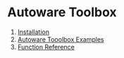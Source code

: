 # Autoware Toolbox

1. [Installation](install_awtb_en.html)
2. [Autoware Tooolbox Examples](./samples/demos_en.md)
3. [Function Reference](./awtb_functions_by_cat_en.html)
 